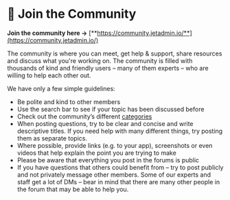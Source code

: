 # 🙌 Join the Community

**Join the community here →** [**https://community.jetadmin.io/**](https://community.jetadmin.io/)

The community is where you can meet, get help & support, share resources and discuss what you're working on. The community is filled with thousands of kind and friendly users – many of them experts – who are willing to help each other out.&#x20;

We have only a few simple guidelines:

* Be polite and kind to other members
* Use the search bar to see if your topic has been discussed before
* Check out the community’s different [categories](https://community.jetadmin.io/)
* When posting questions, try to be clear and concise and write descriptive titles. If you need help with many different things, try posting them as separate topics.
* Where possible, provide links (e.g. to your app), screenshots or even videos that help explain the point you are trying to make
* Please be aware that everything you post in the forums is public
* If you have questions that others could benefit from – try to post publicly and not privately message other members. Some of our experts and staff get a lot of DMs – bear in mind that there are many other people in the forum that may be able to help you.&#x20;
